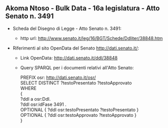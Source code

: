 ## Akoma Ntoso - Bulk Data - 16a legislatura - Atto Senato n. 3491 ##

* Scheda del Disegno di Legge - Atto Senato n. 3491:
	* http url: http://www.senato.it/leg/16/BGT/Schede/Ddliter/38848.htm

* Riferimenti al sito OpenData del Senato http://dati.senato.it/:
	* Link OpenData: http://dati.senato.it/ddl/38848
	* Query SPARQL per i documenti relativi all'Atto Senato:

        PREFIX osr: <http://dati.senato.it/osr/>  
		SELECT DISTINCT ?testoPresentato ?testoApprovato  
		WHERE  
		{  
		    ?ddl a osr:Ddl.  
		    ?ddl osr:idFase 3491 .  
		    OPTIONAL { ?ddl osr:testoPresentato ?testoPresentato }  
		    OPTIONAL { ?ddl osr:testoApprovato ?testoApprovato }  
		}
		